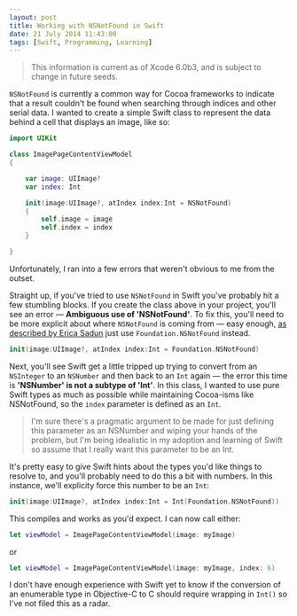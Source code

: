 ```yaml
---
layout: post
title: Working with NSNotFound in Swift
date: 21 July 2014 11:43:00
tags: [Swift, Programming, Learning]
---
```


> This information is current as of Xcode 6.0b3, and is subject to change in future seeds.

`NSNotFound` is currently a common way for Cocoa frameworks to indicate that a result couldn't be found when searching through indices and other serial data. I wanted to create a simple Swift class to represent the data behind a cell that displays an image, like so:

```swift
import UIKit

class ImagePageContentViewModel
{

    var image: UIImage?
    var index: Int

    init(image:UIImage?, atIndex index:Int = NSNotFound)
    {
        self.image = image
        self.index = index
    }

}
```

Unfortunately, I ran into a few errors that weren't obvious to me from the outset.

Straight up, if you've tried to use `NSNotFound` in Swift you've probably hit a few stumbling blocks. If you create the class above in your project, you'll see an error — **Ambiguous use of 'NSNotFound'**. To fix this, you'll need to be more explicit about where `NSNotFound` is coming from — easy enough, [as described by Erica Sadun](http://ericasadun.com/2014/06/13/swift-fixing-ambiguous-use-of-nsnotfound/) just use `Foundation.NSNotFound` instead.


```swift
init(image:UIImage?, atIndex index:Int = Foundation.NSNotFound)
```

Next, you'll see Swift get a little tripped up trying to convert from an `NSInteger` to an `NSNumber` and then back to an `Int` again — the error this time is **'NSNumber' is not a subtype of 'Int'**. In this class, I wanted to use pure Swift types as much as possible while maintaining Cocoa-isms like NSNotFound, so the `index` parameter is defined as an `Int`.

> I'm sure there's a pragmatic argument to be made for just defining this parameter as an NSNumber and wiping your hands of the problem, but I'm being idealistic in my adoption and learning of Swift so assume that I really want this parameter to be an Int.

It's pretty easy to give Swift hints about the types you'd like things to resolve to, and you'll probably need to do this a bit with numbers. In this instance, we'll explicity force this number to be an `Int`:

```swift
init(image:UIImage?, atIndex index:Int = Int(Foundation.NSNotFound))
```

This compiles and works as you'd expect. I can now call either:

```swift
let viewModel = ImagePageContentViewModel(image: myImage)
```

or

```swift
let viewModel = ImagePageContentViewModel(image: myImage, index: 6)
```

I don't have enough experience with Swift yet to know if the conversion of an enumerable type in Objective-C to C should require wrapping in `Int()` so I've not filed this as a radar.
